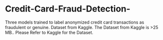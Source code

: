 # Credit-Card-Fraud-Detection-

Three models trained to label anonymized credit card transactions as fraudulent or genuine. Dataset from Kaggle.
The Dataset from Kaggle is >25 MB..
Please Refer to Kaggle for the Dataset.
